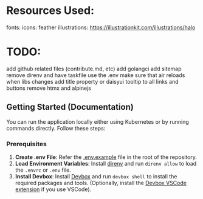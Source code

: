 # Resources Used:

fonts:
icons: feather
illustrations: https://illustrationkit.com/illustrations/halo

# TODO:

add github related files (contribute.md, etc)
add golangci
add sitemap
remove direnv and have taskfile use the .env
make sure that air reloads when libs changes
add title property or daisyui tooltip to all links and buttons
remove htmx and alpinejs

## Getting Started (Documentation)

You can run the application locally either using Kubernetes or by running commands directly. Follow these steps:

### Prerequisites

1. **Create .env File**: Refer the [.env.example](.env.example) file in the root of the repository.
2. **Load Environment Variables**: Install [direnv](https://direnv.net/) and run `direnv allow` to load the `.envrc` or `.env` file.
3. **Install Devbox**: Install [Devbox](https://www.jetpack.io/devbox/) and run `devbox shell` to install the required packages and tools. (Optionally, install the [Devbox VSCode extension](https://marketplace.visualstudio.com/items?itemName=jetpack-io.devbox) if you use VSCode).
